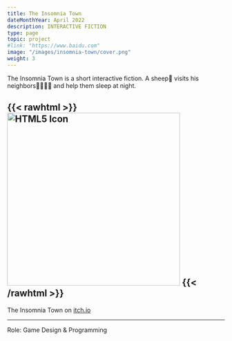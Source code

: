 ```yaml
---
title: The Insomnia Town
dateMonthYear: April 2022
description: INTERACTIVE FICTION
type: page
topic: project
#link: "https://www.baidu.com"
image: "/images/insomnia-town/cover.png"
weight: 3
---
```


The Insomnia Town is a short interactive fiction.
A sheep🐏 visits his neighbors🐻🐇🦉🐖  and help them sleep at night. 

{{< rawhtml >}} 
  <img src="/images/insomnia-town/gameplay.gif" alt="HTML5 Icon" width="400" height="400">
{{< /rawhtml >}}
---  

The Insomnia Town on [itch.io](https://lunardust.itch.io/the-insomnia-town)  

---
Role: Game Design & Programming

